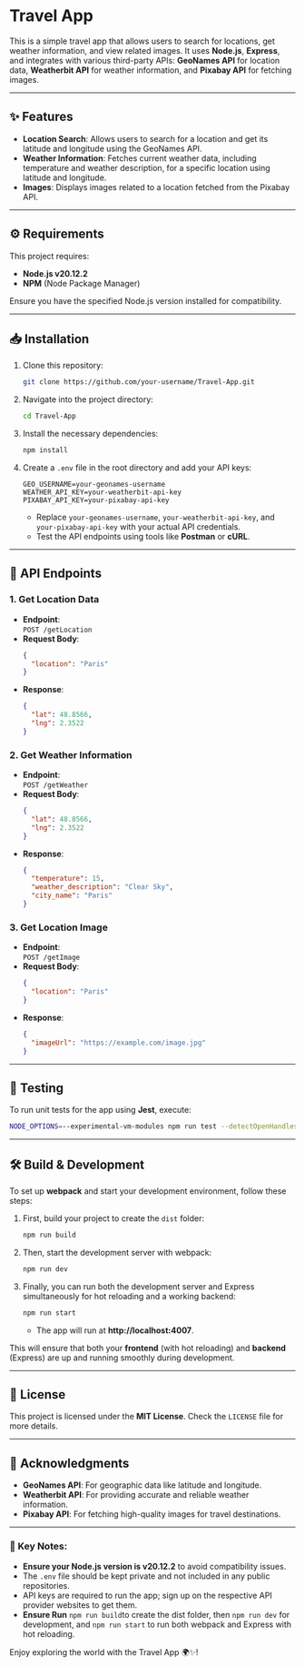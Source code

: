 # Travel App

This is a simple travel app that allows users to search for locations, get weather information, and view related images. It uses **Node.js**, **Express**, and integrates with various third-party APIs: **GeoNames API** for location data, **Weatherbit API** for weather information, and **Pixabay API** for fetching images.

---

## ✨ Features

- **Location Search**: Allows users to search for a location and get its latitude and longitude using the GeoNames API.
- **Weather Information**: Fetches current weather data, including temperature and weather description, for a specific location using latitude and longitude.
- **Images**: Displays images related to a location fetched from the Pixabay API.

---

## ⚙️ Requirements

This project requires:
- **Node.js v20.12.2**
- **NPM** (Node Package Manager)

Ensure you have the specified Node.js version installed for compatibility.

---

## 📥 Installation

1. Clone this repository:
   ```bash
   git clone https://github.com/your-username/Travel-App.git
   ```
2. Navigate into the project directory:
   ```bash
   cd Travel-App
   ```
3. Install the necessary dependencies:
   ```bash
   npm install
   ```
4. Create a `.env` file in the root directory and add your API keys:
   ```env
   GEO_USERNAME=your-geonames-username
   WEATHER_API_KEY=your-weatherbit-api-key
   PIXABAY_API_KEY=your-pixabay-api-key
   ```
   - Replace `your-geonames-username`, `your-weatherbit-api-key`, and `your-pixabay-api-key` with your actual API credentials.
   - Test the API endpoints using tools like **Postman** or **cURL**.

---

## 📡 API Endpoints

### 1. **Get Location Data**
- **Endpoint**:  
  `POST /getLocation`  
- **Request Body**:  
  ```json
  {
    "location": "Paris"
  }
  ```
- **Response**:  
  ```json
  {
    "lat": 48.8566,
    "lng": 2.3522
  }
  ```

### 2. **Get Weather Information**
- **Endpoint**:  
  `POST /getWeather`  
- **Request Body**:  
  ```json
  {
    "lat": 48.8566,
    "lng": 2.3522
  }
  ```
- **Response**:  
  ```json
  {
    "temperature": 15,
    "weather_description": "Clear Sky",
    "city_name": "Paris"
  }
  ```

### 3. **Get Location Image**
- **Endpoint**:  
  `POST /getImage`  
- **Request Body**:  
  ```json
  {
    "location": "Paris"
  }
  ```
- **Response**:  
  ```json
  {
    "imageUrl": "https://example.com/image.jpg"
  }
  ```

---

## 🧪 Testing

To run unit tests for the app using **Jest**, execute:  
```bash
NODE_OPTIONS=--experimental-vm-modules npm run test --detectOpenHandles
```

---

## 🛠 Build & Development

To set up **webpack** and start your development environment, follow these steps:

1. First, build your project to create the `dist` folder:

   ```bash
   npm run build
   ```

2. Then, start the development server with webpack:

   ```bash
   npm run dev
   ```

3. Finally, you can run both the development server and Express simultaneously for hot reloading and a working backend:

   ```bash
   npm run start
   ```
   - The app will run at **http://localhost:4007**.

This will ensure that both your **frontend** (with hot reloading) and **backend** (Express) are up and running smoothly during development.

---

## 📜 License
This project is licensed under the **MIT License**. Check the `LICENSE` file for more details.

---

## 🙌 Acknowledgments
- **GeoNames API**: For geographic data like latitude and longitude.  
- **Weatherbit API**: For providing accurate and reliable weather information.  
- **Pixabay API**: For fetching high-quality images for travel destinations.  

---

### 🌟 Key Notes:
- **Ensure your Node.js version is v20.12.2** to avoid compatibility issues.
- The `.env` file should be kept private and not included in any public repositories.
- API keys are required to run the app; sign up on the respective API provider websites to get them.
- **Ensure Run** `npm run build`to create the dist folder, then `npm run dev` for development, and `npm run start` to run both webpack and Express with hot reloading.

Enjoy exploring the world with the Travel App 🌍✨!



